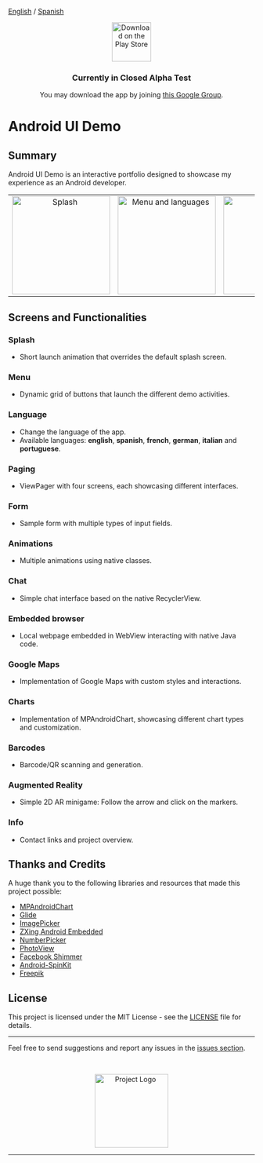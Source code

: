 [English](README.md) / [Spanish](README_es.md)

<p align="center">
  <a href="https://play.google.com/store/apps/details?id=com.java.uidemo" target="_blank">
    <img src="https://play.google.com/intl/en_us/badges/images/generic/en_badge_web_generic.png" alt="Download on the Play Store" height="80"/>
  </a>
</p>
<h3 align="center">
  Currently in Closed Alpha Test
</h3>
<p align="center">
  You may download the app by joining <a href="https://groups.google.com/u/1/g/ui-demo-closed-test" target="_blank">this Google Group</a>.
</p>

# Android UI Demo

## Summary

Android UI Demo is an interactive portfolio designed to showcase my experience as an Android developer.

<table align="center">
  <tr>
    <td align="center"><img src="https://i.giphy.com/media/v1.Y2lkPTc5MGI3NjExYWlvY2wzam1ldWZ1MjV2bXhrc3lyNnU2aGFyMGxpNjFraXdkYzd1NiZlcD12MV9pbnRlcm5hbF9naWZfYnlfaWQmY3Q9Zw/7FKjfI7FEYuvoNIaFx/giphy.gif" alt="Splash" width="200"/></td>
    <td align="center"><img src="https://i.giphy.com/media/v1.Y2lkPTc5MGI3NjExeGRqYmlvcjEyZXN5Mm83ZWdkYm9qczZ3aWVlOGJsaTBmYnlsM3RoMyZlcD12MV9pbnRlcm5hbF9naWZfYnlfaWQmY3Q9Zw/lJUTN18kx9CUJuAtVF/giphy.gif" alt="Menu and languages" width="200"/></td>
    <td align="center"><img src="https://i.giphy.com/media/v1.Y2lkPTc5MGI3NjExdGx1emJpMTV5Z3l4MTIwc3A3Nnh1ODU2amlpN2I0cm5ueDdrZTZhdCZlcD12MV9pbnRlcm5hbF9naWZfYnlfaWQmY3Q9Zw/LqLSuq8rC5QzBZ0ZFa/giphy.gif" alt="Paging" width="200"/></td>
    <td align="center"><img src="https://i.giphy.com/media/v1.Y2lkPTc5MGI3NjExaG82NXRueHY2dTdqZnljemRybjhid3NncWFlMW85bWFheTAxZHkyeCZlcD12MV9pbnRlcm5hbF9naWZfYnlfaWQmY3Q9Zw/3mww9UNAaKkSBcPvCc/giphy.gif" alt="Google Maps" width="200"/></td>
  </tr>
</table>

## Screens and Functionalities

### Splash
  - Short launch animation that overrides the default splash screen.

### Menu
  - Dynamic grid of buttons that launch the different demo activities.

### Language
  - Change the language of the app.
  - Available languages: **english**, **spanish**, **french**, **german**, **italian** and **portuguese**.

### Paging
  - ViewPager with four screens, each showcasing different interfaces.
    
### Form
  - Sample form with multiple types of input fields.
    
### Animations
  - Multiple animations using native classes.
    
### Chat
  - Simple chat interface based on the native RecyclerView.
  
### Embedded browser
  - Local webpage embedded in WebView interacting with native Java code.

### Google Maps
  - Implementation of Google Maps with custom styles and interactions.

### Charts
  - Implementation of MPAndroidChart, showcasing different chart types and customization.

### Barcodes
  - Barcode/QR scanning and generation.

### Augmented Reality
  - Simple 2D AR minigame: Follow the arrow and click on the markers.

### Info
  - Contact links and project overview.

## Thanks and Credits

A huge thank you to the following libraries and resources that made this project possible:

- [MPAndroidChart](https://github.com/PhilJay/MPAndroidChart)
- [Glide](https://github.com/bumptech/glide)
- [ImagePicker](https://github.com/Dhaval2404/ImagePicker)
- [ZXing Android Embedded](https://github.com/journeyapps/zxing-android-embedded)
- [NumberPicker](https://github.com/ShawnLin013/NumberPicker)
- [PhotoView](https://github.com/Baseflow/PhotoView)
- [Facebook Shimmer](https://github.com/facebookarchive/shimmer-android)
- [Android-SpinKit](https://github.com/ybq/Android-SpinKit)
- [Freepik](https://github.com/facebookarchive/shimmer-android)

## License

This project is licensed under the MIT License - see the [LICENSE](./LICENSE) file for details.

---

Feel free to send suggestions and report any issues in the [issues section](https://github.com/Fernando-Carrera-Salas/Android-UI-Demo/issues).

<br/>
<p align="center">
  <img src="https://play-lh.googleusercontent.com/byXZeLlj4aVPURKMhQ9UMLG4J-jW6v2L1kGL3bxsqS6LCJ1sqXZ2ixchZUdKhAbFVmBB=w240-h480-rw" height="150" alt="Project Logo"/>
</p>

---

